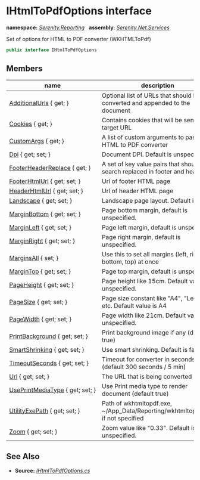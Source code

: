 # IHtmlToPdfOptions interface
**namespace:** *[Serenity.Reporting](../README.md#serenity.reporting-namespace)*   **assembly**: *[Serenity.Net.Services](../README.md)*

Set of options for HTML to PDF converter (WKHTMLToPdf)

```csharp
public interface IHtmlToPdfOptions
```

## Members

| name | description |
| --- | --- |
| [AdditionalUrls](IHtmlToPdfOptions/AdditionalUrls.md) { get; } | Optional list of URLs that should be converted and appended to the document |
| [Cookies](IHtmlToPdfOptions/Cookies.md) { get; } | Contains cookies that will be sent to target URL |
| [CustomArgs](IHtmlToPdfOptions/CustomArgs.md) { get; } | A list of custom arguments to pass to HTML to PDF converter |
| [Dpi](IHtmlToPdfOptions/Dpi.md) { get; set; } | Document DPI. Default is unspecified. |
| [FooterHeaderReplace](IHtmlToPdfOptions/FooterHeaderReplace.md) { get; } | A set of key value pairs that should be search replaced in footer and header |
| [FooterHtmlUrl](IHtmlToPdfOptions/FooterHtmlUrl.md) { get; set; } | Url of footer HTML page |
| [HeaderHtmlUrl](IHtmlToPdfOptions/HeaderHtmlUrl.md) { get; set; } | Url of header HTML page |
| [Landscape](IHtmlToPdfOptions/Landscape.md) { get; set; } | Landscape page layout. Default is false. |
| [MarginBottom](IHtmlToPdfOptions/MarginBottom.md) { get; set; } | Page bottom margin, default is unspecified. |
| [MarginLeft](IHtmlToPdfOptions/MarginLeft.md) { get; set; } | Page left margin, default is unspecified. |
| [MarginRight](IHtmlToPdfOptions/MarginRight.md) { get; set; } | Page right margin, default is unspecified. |
| [MarginsAll](IHtmlToPdfOptions/MarginsAll.md) { set; } | Use this to set all margins (left, right, bottom, top) at once |
| [MarginTop](IHtmlToPdfOptions/MarginTop.md) { get; set; } | Page top margin, default is unspecified. |
| [PageHeight](IHtmlToPdfOptions/PageHeight.md) { get; set; } | Page height like 15cm. Default value is unspecified. |
| [PageSize](IHtmlToPdfOptions/PageSize.md) { get; set; } | Page size constant like "A4", "Letter" etc. Default value is A4 |
| [PageWidth](IHtmlToPdfOptions/PageWidth.md) { get; set; } | Page width like 21cm. Default value is unspecified. |
| [PrintBackground](IHtmlToPdfOptions/PrintBackground.md) { get; set; } | Print background image if any (default true) |
| [SmartShrinking](IHtmlToPdfOptions/SmartShrinking.md) { get; set; } | Use smart shrinking. Default is false. |
| [TimeoutSeconds](IHtmlToPdfOptions/TimeoutSeconds.md) { get; set; } | Timeout for converter in seconds (default 300 seconds / 5 min) |
| [Url](IHtmlToPdfOptions/Url.md) { get; set; } | The URL that is being converted |
| [UsePrintMediaType](IHtmlToPdfOptions/UsePrintMediaType.md) { get; set; } | Use Print media type to render document (default true) |
| [UtilityExePath](IHtmlToPdfOptions/UtilityExePath.md) { get; set; } | Path of wkhtmltopdf.exe, ~/App_Data/Reporting/wkhtmltopdf.exe if not specified |
| [Zoom](IHtmlToPdfOptions/Zoom.md) { get; set; } | Zoom value like "0.33". Default is unspecified. |

## See Also

* **Source:** *[IHtmlToPdfOptions.cs](https://github.com/serenity-is/Serenity/blob/master/src/Serenity.Net.Services/Reporting/IHtmlToPdfOptions.cs)*